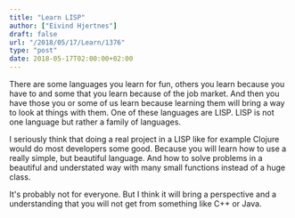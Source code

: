 ```yaml
---
title: "Learn LISP"
author: ["Eivind Hjertnes"]
draft: false
url: "/2018/05/17/Learn/1376"
type: "post"
date: 2018-05-17T02:00:00+02:00
---
```


There are some languages you learn for fun, others you learn because you
have to and some that you learn because of the job market. And then you
have those you or some of us learn because learning them will bring a
way to look at things with them. One of these languages are LISP. LISP
is not one language but rather a family of languages.

I seriously think that doing a real project in a LISP like for example
Clojure would do most developers some good. Because you will learn how
to use a really simple, but beautiful language. And how to solve
problems in a beautiful and understated way with many small functions
instead of a huge class.

It's probably not for everyone. But I think it will bring a perspective
and a understanding that you will not get from something like C++ or
Java.
